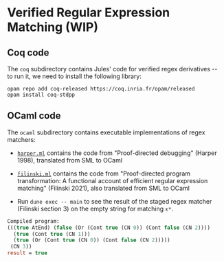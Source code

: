 # Verified Regular Expression Matching (WIP)

## Coq code 
The `coq` subdirectory contains Jules' code for verified regex derivatives -- 
to run it, we need to install the following library:
```
opam repo add coq-released https://coq.inria.fr/opam/released
opam install coq-stdpp
```

## OCaml code 
The `ocaml` subdirectory contains executable implementations of regex matchers:
- [`harper.ml`](.ocaml//lib/harper.ml) contains the code from "Proof-directed debugging" (Harper 1998), translated from SML to OCaml
- [`filinski.ml`](.ocaml//lib/filinski.ml) contains the code from "Proof-directed program transformation: A functional account of efficient regular expression matching" (Filinski 2021), also translated from SML to OCaml 

- Run `dune exec -- main` to see the result of the staged regex matcher (Filinski section 3) on the empty string for matching `ε*`. 

```ocaml
Compiled program:
(((true AtEnd) (false (Or (Cont true (CN 0)) (Cont false (CN 2))))
  (true (Cont true (CN 1)))
  (true (Or (Cont true (CN 0)) (Cont false (CN 2)))))
 (CN 3))
result = true
```